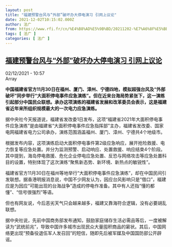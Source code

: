 ```yaml
---
layout: post
title: "福建预警台风与“外部”破坏办大停电演习 引网上议论"
date: 2021-12-02T10:15:02.000Z
author: 法广
from: https://www.rfi.fr/cn/%E4%B8%AD%E5%9B%BD/20211202-%E7%A6%8F%E5%BB%BA%E9%A2%84%E8%AD%A6%E5%8F%B0%E9%A3%8E%E4%B8%8E-%E5%A4%96%E9%83%A8-%E7%A0%B4%E5%9D%8F%E5%8A%9E%E5%A4%A7%E5%81%9C%E7%94%B5%E6%BC%94%E4%B9%A0-%E5%BC%95%E7%BD%91%E4%B8%8A%E8%AE%AE%E8%AE%BA
tags: [ 法广 ]
categories: [ 法广 ]
---
```

<!--1638440102000-->
[福建预警台风与“外部”破坏办大停电演习 引网上议论](https://www.rfi.fr/cn/%E4%B8%AD%E5%9B%BD/20211202-%E7%A6%8F%E5%BB%BA%E9%A2%84%E8%AD%A6%E5%8F%B0%E9%A3%8E%E4%B8%8E-%E5%A4%96%E9%83%A8-%E7%A0%B4%E5%9D%8F%E5%8A%9E%E5%A4%A7%E5%81%9C%E7%94%B5%E6%BC%94%E4%B9%A0-%E5%BC%95%E7%BD%91%E4%B8%8A%E8%AE%AE%E8%AE%BA)
------

<div>
<div>02/12/2021 - 10:57</div>Array<p><strong>                    中国福建省官方11月30日在福州、厦门、漳州、宁德四地，模拟超强台风及“外部破坏”同步举行“大面积停电事件应急演练”。但在近来台海局势紧张下，这一演练引起部分中国民众联想。承办这项演练的福建省发展和改革委员会表示，这是福建省近年来所组织规模最大的一次电力应急演练。                </strong></p><div >                    <p>据中央社今天报道说，福建省发改委1日发布，这项“福建省2021年大面积停电事件应急演练”是由福建省“大面积停电事件应急指挥部”主办，福建省发改委、国家电网福建省电力公司承办，演练范围涵盖福州、厦门、漳州、宁德共4个地级市。</p><p>根据发布内容，这项演练启动大面积停电事件第2级应急响应，展开抢险救援、电力恢复等应急处置。并分为监测预警、启动响应、处置救援、响应结束4个阶段。其中提到，海岛停电救援、危化企业停电应急处置、反恐与网络攻击等应急处置科目的设置，特别体现了这次演练“聚焦新态势、新环境、新热点的敏锐性”。</p><p>福建省官方11月30日在福州等地举行“大面积停电事件应急演练”，却在中国民间引发联想。据香港明报消息说，中国不少网友认为，因应台风影响只是“借口”，福建应是为因应“可能出现的台海战争”造成的停电作准备。其中有人还指“懂的都懂”、“信号很强烈”等语。</p><p>但也有网友说，今后恶劣天气只会越来越多，福建又靠海符合逻辑，没有必要胡乱联想。</p><p>据中央社说，先前中国商务部发布通知，鼓励家庭储存生活必需品等后，一度被解读为“武统前兆”，导致中国许多城市出现民众大量囤积商品的窘状。其后，中国网络更出现“预备役退伍军人发召回”的短信，随即先后被军媒及中国国防部公开辟谣。</p>                                            <div data-selfpromo-newsletter>    </div>    <div data-selfpromo-app>    </div>                </div>
</div>
